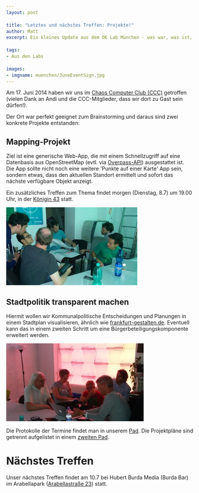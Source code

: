 ```yaml
---
layout: post

title: "Letztes und nächstes Treffen: Projekte!"
author: Matt
excerpt: Ein kleines Update aus dem OK Lab München - was war, was ist, was kommt?

tags:
- Aus den Labs

images:
- imgname: muenchen/JuneEventSign.jpg
---
```


Am 17. Juni 2014 haben wir uns im [Chaos Computer Club (CCC)][CCC] getroffen (vielen Dank an Andi und die CCC-Mitglieder, dass wir dort zu Gast sein dürfen!).

Der Ort war perfekt geeignet zum Brainstorming und daraus sind zwei konkrete Projekte entstanden:

## Mapping-Projekt

  Ziel ist eine generische Web-App, die mit einem Schnellzugriff auf eine Datenbasis aus OpenStreetMap (evtl. via [Overpass-API][overpass]) ausgestattet ist. Die App sollte nicht noch eine weitere 'Punkte auf einer Karte' App sein, sondern etwas, dass den aktuellen Standort ermittelt und sofort das nächste verfügbare Objekt anzeigt.

  Ein zusätzliches Treffen zum Thema findet morgen (Dienstag, 8.7) um 19.00 Uhr, in der [Königin 43][koenigen43] statt.

  ![Mapping Gruppe](/assets/blog/muenchen/JuneMapGroup.jpg)

## Stadtpolitik transparent machen

  Hiermit wollen wir Kommunalpolitische Entscheidungen und Planungen in einem Stadtplan visualisieren, ähnlich wie [frankfurt-gestalten.de][frankfurtgestalten]. Eventuell kann das in einem zweiten Schritt um eine Bürgerbeteiligungskomponente erweitert werden.

  ![Stadtpolitik Gruppe](/assets/blog/muenchen/JuneRISGroup.jpg)

Die Protokolle der Termine findet man in unserem [Pad][orgapad]. Die Projektpläne sind getrennt aufgelistet in einem [zweiten Pad][projektpad].

# Nächstes Treffen
Unser nächstes Treffen findet am 10.7 bei Hubert Burda Media (Burda Bar) im Arabellapark ([Arabellastraße 23][arabellastrasse]) statt.

[CCC]: http://muc.ccc.de/
[projektpad]: http://pad.okfn.org/p/oklab-muc-projekte
[orgapad]: http://pad.okfn.org/p/oklab-muc
[overpass]: http://overpass-turbo.eu
[projekte]: http://www.codefor.de/projekte
[arabellastrasse]: http://www.openstreetmap.org/node/1545355985
[koenigen43]: http://barer61.de/konigin/
[frankfurtgestalten]: http://www.frankfurt-gestalten.de
